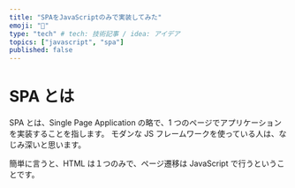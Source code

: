 ```yaml
---
title: "SPAをJavaScriptのみで実装してみた"
emoji: "🦍"
type: "tech" # tech: 技術記事 / idea: アイデア
topics: ["javascript", "spa"]
published: false
---
```


# SPA とは

SPA とは、Single Page Application の略で、1 つのページでアプリケーションを実装することを指します。
モダンな JS フレームワークを使っている人は、なじみ深いと思います。

簡単に言うと、HTML は１つのみで、ページ遷移は JavaScript で行うということです。
